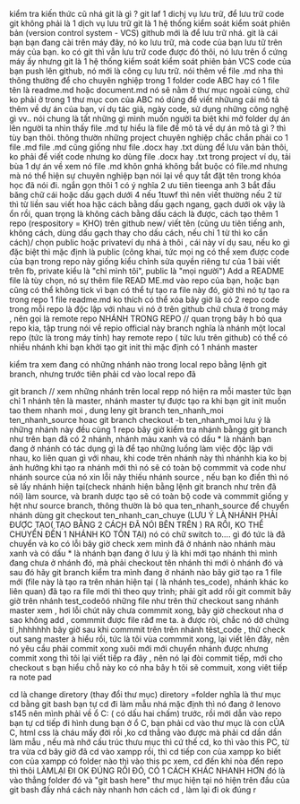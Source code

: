 kiểm tra kiến thức cũ nhá
git là gì ? 
git laf 1 dichj vụ lưu trữ, để lưu trữ code
git không phải là 1 dịch vụ lưu trữ
git là 1 hệ thống kiểm soát kiểm soát phiên bản (version control system - VCS)
github mới là để lưu trữ nhá.
git là cái bạn bạn đang cài trên máy đây, nó ko lưu trữ, mà code của bạn lưu tữ trên máy của bạn.
ko có git thì vẫn lưu trữ code được đó thôi, nó lưu trên ổ cứng máy ấy
nhưng git là 1 hệ thống kiểm soát kiểm soát phiên bản VCS
code của bạn push lên github, nó mới là công cụ lưu trữ.
nói thêm về file .md nha
thì thông thường để cho chuyên nghiệp
trong 1 folder code ABC hay có 1 file tên là readme.md hoặc document.md
nó sẽ nằm ở thư mục ngoài cùng,  chứ ko phải ở trong 1 thư mục con của ABC
nó dùng để viết nhữung cái mô tả thêm về dự án của bạn, ví dụ tác giả, ngày code, sử dụng những công nghệ gì vv..
nói chung là tất những gì mình muốn người ta biêt khi mở folder dự án lên
người ta nhìn thấy file .md tự hiểu là file để mô tả về dự án
mô tả gì ? thì tùy bạn thôi.
thông thườn những project chuyên nghiệp chắc chắn phải co 1 file .md 
file .md cũng giống như file .docx hay .txt 
dùng để lưu văn bản thôi, ko phải để viết code
nhưng ko dùng file .docx hay .txt trong project
ví dụ, tải bùa 1 dự án về xem nó file .md khôn gnhá
không bắt buộc có file.md nhưng mà nó thể hiện sự chuyên nghiệp
bạn nói lại về quy tắt đặt tên trong khóa học đã nói đi. ngắn gọn thôi
1 có ý nghĩa
2 ưu tiên tieenga anh
3 bắt đầu băng chữ cái hoặc dấu gạch dưới
4 nếu 1tuwf thì nên viết thường
nếu 2 từ thì từ liền sau viết hoa hặc cách bằng dấu gạch ngang, gạch dưới
ok vậy là ổn rồi, quan trọng là không cách bằng dấu cách là được,
cách tạo thêm 1 repo (respository = KHO) trên github
new/ viết tên (cũng ưu tiên tiếng anh, không cách, dùng dấu gạch thay cho dấu cách, nếu chỉ 1 từ thì ko cần cách)/ chọn public hoặc privateví dụ nhá à thôi , cái này ví dụ sau, nếu ko gì đặc biệt thì mặc định là public (công khai, tức mọi ng có thể xem được code của bạn trong repo này
giống kiểu chỉnh sửa quyền riêng tư của 1 bài viết trên fb, private kiểu là "chỉ mình tôi", public là "mọi người")
Add a README file  là tùy chọn, nó sự thêm file READ ME.md vào repo của bạn, hoặc bạn cũng có thể không tick
vì bạn có thể tự tạo ra file này 
đó, giờ thì nó tự tạo ra trong repo 1 file readme.md ko thích có thể xóa
bây giờ là có 2 repo
code trong mỗi repo là độc lập với nhau
vì nó ở trên github chứ chưa ở trong máy , nên gọi là remote repo
NHÁNH TRONG REPO // quan trọng 
bây h bỏ qua repo kia, tập trung nói về repio official này
branch nghĩa là nhánh
một local repo (tức là trong máy tính) hay remote repo ( tức lưu trên github) có thể có nhiều nhánh
khi bạn khởi tạo git init thì mặc định có 1 nhánh master







kiểm tra xem đang có  những nhánh nào trong local repo bằng lệnh git branch, nhưng trước tiên phải cd vào local repo đã

git branch // xem những nhánh trên local repp
nó hiện ra mỗi master tức bạn chỉ 1 nhánh tên là master, nhánh master tự được tạo ra khi bạn git init
muốn tao them nhanh moi , dung leny
git branch ten_nhanh_moi ten_nhanh_source
hoac
git branch checkout -b ten_nhanh_moi
lưu ý là những nhánh này đều cùng 1 repo
bây giờ kiểm tra nhánh bằngg git branch như trên
bạn đã có 2 nhánh, nhánh màu xanh và có dấu * là nhánh bạn đang ở
nhánh có tác dụng gì
là để tạo những luồng làm việc độc lập với nhau, ko liên quan gì với nhau, khi code trên nhánh này thì nhánhh kia ko bị ảnh hưởng
khi tạo ra nhánh mới thì nó sẽ có toàn bộ commmit và code như nhánh source của nó
xin lỗi nãy thiếu nhánh source , nếu  bạn ko điền thì nó sẽ lấy nhánh hiện tại(check nhánh hiện bằng lệnh git branch như trên đã nói) làm source,
và branh dược tạo sẽ có toàn bộ code và commmit giống  y hệt như source branch, thông thườn là bỏ qua ten_nhanh_source
để chuyển nhánh dùng
git checkout ten_nhanh_can_chuye (LƯU Ý LÀ NHÁNH PHẢI ĐƯỢC TẠO( TẠO BẰNG 2 CÁCH ĐÃ NÓI BÊN TRÊN ) RA RỒI, KO THỂ CHUYỂN ĐẾN 1 NHÁNH KO TỒN TẠI)
nó có chữ switch to.... gì đó
tức là đã chuyển và ko có lỗi
bây giờ check xem mình đã ở nhánh nào
nhánh màu xanh và có dấu * là nhánh bạn đang ở
lưu ý là khi mới tạo nhánh thì mình đang chưa ở nhánh đó, mà phải checkout tên nhánh thì mới ỏ nhánh đó và sau đó hãy git branch kiểm tra mình đang
ở nhánh nào
bây giờ tạo ra 1 file mới (file này là tạo ra trên nhán hiện tại ( là nhánh tes_code), nhánh khác ko liên quan)
đã tạo ra file  mới thì theo quy trình; phải git add rồi git commit
bây giờ trên  nhánh test_codeôó những file như trên
thử checkout sang nhánh master xem , hơi lỗi chút nãy chưa commmit xong, bây giờ checkout nha
ơ sao không add , commmit được file râđ me ta. à được ròi, chắc nó dở chứng tí ,hhhhhhh
bây giờ sau khi commmit trên  trên nhánh têst_code , thử check out sang master
à hiểu rồi, tức là tôi vùa commmit xong, lại viết lên đây, nên nó yêu cầu phải commit xong xuôi mới mới chuyển nhánh được
nhưng commit xong thì tôi lại viết tiếp ra đây , nên nó lại đòi commit tiếp, mới cho checkout s
bạn hiểu chỗ này ko có nha
bây h tôi sẽ commuit, xong viêt tiếp ra note pad







cd là change diretory (thay đổi thư mục)
diretory  =folder nghĩa là thư mục
cd bằng git bash
bạn tự cd đi
làm mẫu nhá
mặc định thì nó đang ở lenovo s145 nên mình phải về ổ C: ( có dấu hai chấm) trước, rồi mới dẫn vào repo
bạn tự cd tiếp đi 
hình dung bạn ở ổ C, bạn phải cd vào thư mục là con cỦA C, html css là cháu mấy đời  rồi ,ko cd thẳng vào được
mà phải cd dần dần
làm mẫu , nếu mà nhớ cấu trúc thưu mục thì cứ thế cd, ko thì vào this PC, từ tra vừa cd
bây giờ đã cd vào xampp rồi, thì cd tiếp con của xampp
ko biết con của xampp có folder nào thì vào this pc xem, cd đến khi nòa đến repo thì thôi
LÀMLẠI ĐI
OK ĐÚNG RỒI ĐÓ, CÓ 1 CÁCH KHÁC NHANH HƠN
đó là vào thẳng folder đó và "git  bash here"
thư mục hiện tại nó hiện trên đầu của git bash đấy nhá
cách này nhanh hơn cách cd , làm lại đi
ok đúng r
